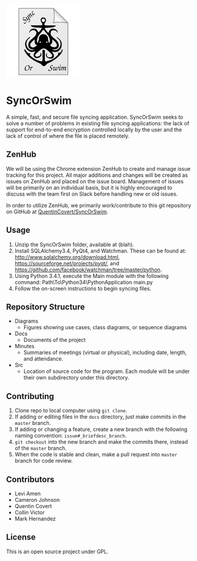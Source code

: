 <img src="src/resources/syncOrSwimLogo.png" width="200px" height="200px" alt="SyncOrSwimLogo" />

# SyncOrSwim
A simple, fast, and secure file syncing application. SyncOrSwim seeks to solve a number of problems in existing file syncing applications: the lack of support for end-to-end encryption controlled locally by the user and the lack of control of where the file is placed remotely.

## ZenHub
We will be using the Chrome extension ZenHub to create and manage issue tracking for this project. All major additions and changes will be created as issues on ZenHub and placed on the issue board. Management of issues will be primarily on an individual basis, but it is highly encouraged to discuss with the team first on Slack before handling new or old issues.

In order to utilize ZenHub, we primarily work/contribute to this git repository on GitHub at [QuentinCovert/SyncOrSwim](https://github.com/QuentinCovert/SyncOrSwim).

## Usage
1. Unzip the SyncOrSwim folder, available at (blah).
2. Install SQLAlchemy3.4, PyQt4, and Watchman. These can be found at: http://www.sqlalchemy.org/download.html, https://sourceforge.net/projects/pyqt/, and https://github.com/facebook/watchman/tree/master/python.
3. Using Python 3.4.1, execute the Main module with the following command: Path\To\Python34\PythonApplication main.py 
4. Follow the on-screen instructions to begin syncing files.

## Repository Structure
- Diagrams
  - Figures showing use cases, class diagrams, or sequence diagrams
- Docs
  - Documents of the project
- Minutes
  - Summaries of meetings (virtual or physical), including date, length, and attendance.
- Src
  - Location of source code for the program. Each module will be under their own subdirectory under this directory.

## Contributing
1. Clone repo to local computer using `git clone`.
2. If adding or editing files in the `docs` directory, just make commits in the `master` branch.
3. If adding or changing a feature, create a new branch with the following naming convention: `issue#_briefdesc_branch`.
4. `git checkout` into the new branch and make the commits there, instead of the `master` branch.
5. When the code is stable and clean, make a pull request into `master` branch for code review.

## Contributors
* Levi Amen
* Cameron Johnson
* Quentin Covert
* Collin Victor
* Mark Hernandez

## License
This is an open source project under GPL.

